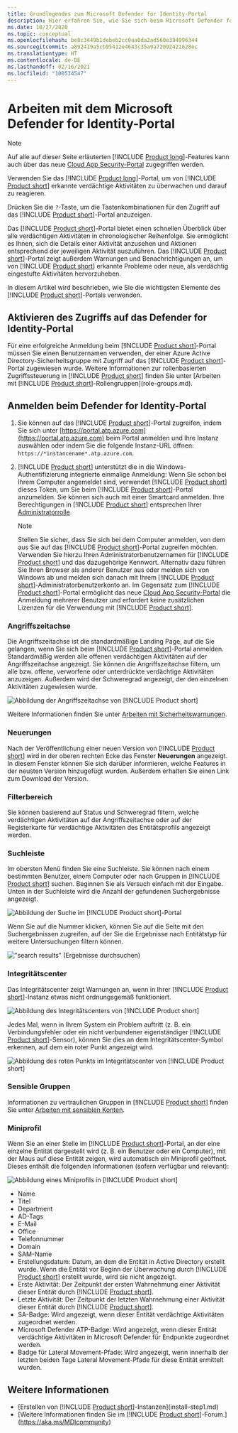 ```yaml
---
title: Grundlegendes zum Microsoft Defender for Identity-Portal
description: Hier erfahren Sie, wie Sie sich beim Microsoft Defender for Identity-Portal anmelden, und erhalten Informationen zu den Komponenten des Portals.
ms.date: 10/27/2020
ms.topic: conceptual
ms.openlocfilehash: be8c3449b1debeb2cc0aa0da2ad560e394996344
ms.sourcegitcommit: a892419a5cb95412e4643c35a9a72092421628ec
ms.translationtype: HT
ms.contentlocale: de-DE
ms.lasthandoff: 02/16/2021
ms.locfileid: "100534547"
---
```

# <a name="working-with-the-microsoft-defender-for-identity-portal"></a>Arbeiten mit dem Microsoft Defender for Identity-Portal

> [!NOTE]
> Auf alle auf dieser Seite erläuterten [!INCLUDE [Product long](includes/product-long.md)]-Features kann auch über das neue [Cloud App Security-Portal](https://portal.cloudappsecurity.com) zugegriffen werden.

Verwenden Sie das [!INCLUDE [Product long](includes/product-long.md)]-Portal, um von [!INCLUDE [Product short](includes/product-short.md)] erkannte verdächtige Aktivitäten zu überwachen und darauf zu reagieren.

Drücken Sie die `?`-Taste, um die Tastenkombinationen für den Zugriff auf das [!INCLUDE [Product short](includes/product-short.md)]-Portal anzuzeigen.

Das [!INCLUDE [Product short](includes/product-short.md)]-Portal bietet einen schnellen Überblick über alle verdächtigen Aktivitäten in chronologischer Reihenfolge. Sie ermöglicht es Ihnen, sich die Details einer Aktivität anzusehen und Aktionen entsprechend der jeweiligen Aktivität auszuführen. Das [!INCLUDE [Product short](includes/product-short.md)]-Portal zeigt außerdem Warnungen und Benachrichtigungen an, um von [!INCLUDE [Product short](includes/product-short.md)] erkannte Probleme oder neue, als verdächtig eingestufte Aktivitäten hervorzuheben.

In diesem Artikel wird beschrieben, wie Sie die wichtigsten Elemente des [!INCLUDE [Product short](includes/product-short.md)]-Portals verwenden.

## <a name="enabling-access-to-the-defender-for-identity-portal"></a>Aktivieren des Zugriffs auf das Defender for Identity-Portal

Für eine erfolgreiche Anmeldung beim [!INCLUDE [Product short](includes/product-short.md)]-Portal müssen Sie einen Benutzernamen verwenden, der einer Azure Active Directory-Sicherheitsgruppe mit Zugriff auf das [!INCLUDE [Product short](includes/product-short.md)]-Portal zugewiesen wurde.
Weitere Informationen zur rollenbasierten Zugriffssteuerung in [!INCLUDE [Product short](includes/product-short.md)] finden Sie unter [Arbeiten mit [!INCLUDE [Product short](includes/product-short.md)]-Rollengruppen](role-groups.md).

## <a name="logging-into-the-defender-for-identity-portal"></a>Anmelden beim Defender for Identity-Portal

1. Sie können auf das [!INCLUDE [Product short](includes/product-short.md)]-Portal zugreifen, indem Sie sich unter [https://portal.atp.azure.com](https://portal.atp.azure.com) beim Portal anmelden und Ihre Instanz auswählen oder indem Sie die folgende Instanz-URL öffnen: `https://*instancename*.atp.azure.com`.

1. [!INCLUDE [Product short](includes/product-short.md)] unterstützt die in die Windows-Authentifizierung integrierte einmalige Anmeldung: Wenn Sie schon bei Ihrem Computer angemeldet sind, verwendet [!INCLUDE [Product short](includes/product-short.md)] dieses Token, um Sie beim [!INCLUDE [Product short](includes/product-short.md)]-Portal anzumelden. Sie können sich auch mit einer Smartcard anmelden. Ihre Berechtigungen in [!INCLUDE [Product short](includes/product-short.md)] entsprechen Ihrer [Administratorrolle](role-groups.md).

   > [!NOTE]
   > Stellen Sie sicher, dass Sie sich bei dem Computer anmelden, von dem aus Sie auf das [!INCLUDE [Product short](includes/product-short.md)]-Portal zugreifen möchten. Verwenden Sie hierzu Ihren Administratorbenutzernamen für [!INCLUDE [Product short](includes/product-short.md)] und das dazugehörige Kennwort. Alternativ dazu führen Sie Ihren Browser als anderer Benutzer aus oder melden sich von Windows ab und melden sich danach mit Ihrem [!INCLUDE [Product short](includes/product-short.md)]-Administratorbenutzerkonto an. Im Gegensatz zum [!INCLUDE [Product short](includes/product-short.md)]-Portal ermöglicht das neue [Cloud App Security-Portal](https://portal.cloudappsecurity.com) die Anmeldung mehrerer Benutzer und erfordert keine zusätzlichen Lizenzen für die Verwendung mit [!INCLUDE [Product short](includes/product-short.md)].

### <a name="attack-time-line"></a>Angriffszeitachse

Die Angriffszeitachse ist die standardmäßige Landing Page, auf die Sie gelangen, wenn Sie sich beim [!INCLUDE [Product short](includes/product-short.md)]-Portal anmelden. Standardmäßig werden alle offenen verdächtigen Aktivitäten auf der Angriffszeitachse angezeigt. Sie können die Angriffszeitachse filtern, um alle bzw. offene, verworfene oder unterdrückte verdächtige Aktivitäten anzuzeigen. Außerdem wird der Schweregrad angezeigt, der den einzelnen Aktivitäten zugewiesen wurde.

![Abbildung der Angriffszeitachse von [!INCLUDE [Product short](includes/product-short.md)]](media/sa-timeline.png)

Weitere Informationen finden Sie unter [Arbeiten mit Sicherheitswarnungen](working-with-suspicious-activities.md).

### <a name="whats-new"></a>Neuerungen

Nach der Veröffentlichung einer neuen Version von [!INCLUDE [Product short](includes/product-short.md)] wird in der oberen rechten Ecke das Fenster **Neuerungen** angezeigt. In diesem Fenster können Sie sich darüber informieren, welche Features in der neusten Version hinzugefügt wurden. Außerdem erhalten Sie einen Link zum Download der Version.

### <a name="filtering-panel"></a>Filterbereich

Sie können basierend auf Status und Schweregrad filtern, welche verdächtigen Aktivitäten auf der Angriffszeitachse oder auf der Registerkarte für verdächtige Aktivitäten des Entitätsprofils angezeigt werden.

<a name="search-bar"></a>

### <a name="search-bar"></a>Suchleiste

Im obersten Menü finden Sie eine Suchleiste. Sie können nach einem bestimmten Benutzer, einem Computer oder nach Gruppen in [!INCLUDE [Product short](includes/product-short.md)] suchen. Beginnen Sie als Versuch einfach mit der Eingabe. Unten in der Suchleiste wird die Anzahl der gefundenen Suchergebnisse angezeigt.

![Abbildung der Suche im [!INCLUDE [Product short](includes/product-short.md)]-Portal](media/workspace-portal-search.png)

Wenn Sie auf die Nummer klicken, können Sie auf die Seite mit den Suchergebnissen zugreifen, auf der Sie die Ergebnisse nach Entitätstyp für weitere Untersuchungen filtern können.

!["search results" (Ergebnisse durchsuchen)](media/search-results.png)

### <a name="health-center"></a>Integritätscenter

Das Integritätscenter zeigt Warnungen an, wenn in Ihrer [!INCLUDE [Product short](includes/product-short.md)]-Instanz etwas nicht ordnungsgemäß funktioniert.

![Abbildung des Integritätscenters von [!INCLUDE [Product short](includes/product-short.md)]](media/health-issue.png)

Jedes Mal, wenn in Ihrem System ein Problem auftritt (z. B. ein Verbindungsfehler oder ein nicht verbundener eigenständiger [!INCLUDE [Product short](includes/product-short.md)]-Sensor), können Sie dies an dem Integritätscenter-Symbol erkennen, auf dem ein roter Punkt angezeigt wird.

![Abbildung des roten Punkts im Integritätscenter von [!INCLUDE [Product short](includes/product-short.md)]](media/health-bar.png)

### <a name="sensitive-groups"></a>Sensible Gruppen

Informationen zu vertraulichen Gruppen in [!INCLUDE [Product short](includes/product-short.md)] finden Sie unter [Arbeiten mit sensiblen Konten](sensitive-accounts.md).

### <a name="mini-profile"></a>Miniprofil

Wenn Sie an einer Stelle im [!INCLUDE [Product short](includes/product-short.md)]-Portal, an der eine einzelne Entität dargestellt wird (z. B. ein Benutzer oder ein Computer), mit der Maus auf diese Entität zeigen, wird automatisch ein Miniprofil geöffnet. Dieses enthält die folgenden Informationen (sofern verfügbar und relevant):

![Abbildung eines Miniprofils in [!INCLUDE [Product short](includes/product-short.md)]](media/mini-profile.png)

- Name
- Titel
- Department
- AD-Tags
- E-Mail
- Office
- Telefonnummer
- Domain
- SAM-Name
- Erstellungsdatum: Datum, an dem die Entität in Active Directory erstellt wurde. Wenn die Entität vor Beginn der Überwachung durch [!INCLUDE [Product short](includes/product-short.md)] erstellt wurde, wird sie nicht angezeigt.
- Erste Aktivität: Der Zeitpunkt der ersten Wahrnehmung einer Aktivität dieser Entität durch [!INCLUDE [Product short](includes/product-short.md)].
- Letzte Aktivität: Der Zeitpunkt der letzten Wahrnehmung einer Aktivität dieser Entität durch [!INCLUDE [Product short](includes/product-short.md)].
- SA-Badge: Wird angezeigt, wenn dieser Entität verdächtige Aktivitäten zugeordnet werden.
- Microsoft Defender ATP-Badge: Wird angezeigt, wenn dieser Entität verdächtige Aktivitäten in Microsoft Defender für Endpunkte zugeordnet werden.
- Badge für Lateral Movement-Pfade: Wird angezeigt, wenn innerhalb der letzten beiden Tage Lateral Movement-Pfade für diese Entität ermittelt wurden.

## <a name="see-also"></a>Weitere Informationen

- [Erstellen von [!INCLUDE [Product short](includes/product-short.md)]-Instanzen](install-step1.md)
- [Weitere Informationen finden Sie im [!INCLUDE [Product short](includes/product-short.md)]-Forum.](https://aka.ms/MDIcommunity)
